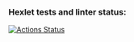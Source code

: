 ### Hexlet tests and linter status:
[![Actions Status](https://github.com/SimichAlexander/frontend-project-11/actions/workflows/hexlet-check.yml/badge.svg)](https://github.com/SimichAlexander/frontend-project-11/actions)